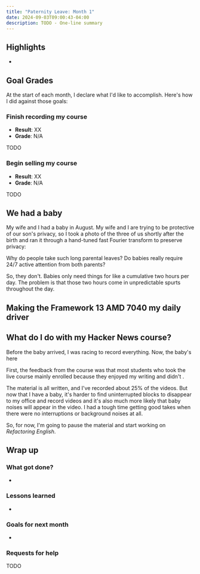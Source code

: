 ```yaml
---
title: "Paternity Leave: Month 1"
date: 2024-09-03T09:00:43-04:00
description: TODO - One-line summary
---
```


## Highlights

-

## Goal Grades

At the start of each month, I declare what I'd like to accomplish. Here's how I did against those goals:

### Finish recording my course

- **Result**: XX
- **Grade**: N/A

TODO

### Begin selling my course

- **Result**: XX
- **Grade**: N/A

TODO

## We had a baby

My wife and I had a baby in August. My wife and I are trying to be protective of our son's privacy, so I took a photo of the three of us shortly after the birth and ran it through a hand-tuned fast Fourier transform to preserve privacy:

Why do people take such long parental leaves? Do babies really require 24/7 active attention from both parents?

So, they don't. Babies only need things for like a cumulative two hours per day. The problem is that those two hours come in unpredictable spurts throughout the day.

## Making the Framework 13 AMD 7040 my daily driver

## What do I do with my Hacker News course?

Before the baby arrived, I was racing to record everything. Now, the baby's here

First, the feedback from the course was that most students who took the live course mainly enrolled because they enjoyed my writing and didn't .

The material is all written, and I've recorded about 25% of the videos. But now that I have a baby, it's harder to find uninterrupted blocks to disappear to my office and record videos and it's also much more likely that baby noises will appear in the video. I had a tough time getting good takes when there were no interruptions or background noises at all.

So, for now, I'm going to pause the material and start working on _Refactoring English_.

## Wrap up

### What got done?

-

### Lessons learned

-

### Goals for next month

-

### Requests for help

TODO
